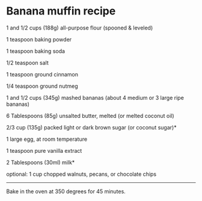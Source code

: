 # Banana muffin recipe

1 and 1/2 cups (188g) all-purpose flour (spooned & leveled)

1 teaspoon baking powder

1 teaspoon baking soda

1/2 teaspoon salt

1 teaspoon ground cinnamon

1/4 teaspoon ground nutmeg

1 and 1/2 cups (345g) mashed bananas (about 4 medium or 3 large ripe bananas)

6 Tablespoons (85g) unsalted butter, melted (or melted coconut oil)

2/3 cup (135g) packed light or dark brown sugar (or coconut sugar)*

1 large egg, at room temperature

1 teaspoon pure vanilla extract

2 Tablespoons (30ml) milk*

optional: 1 cup chopped walnuts, pecans, or chocolate chips

------------------------------

Bake in the oven at 350 degrees for 45 minutes.
